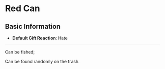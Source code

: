 # Red Can

## Basic Information

- **Default Gift Reaction**: Hate

---
Can be fished;

Can be found randomly on the trash.
